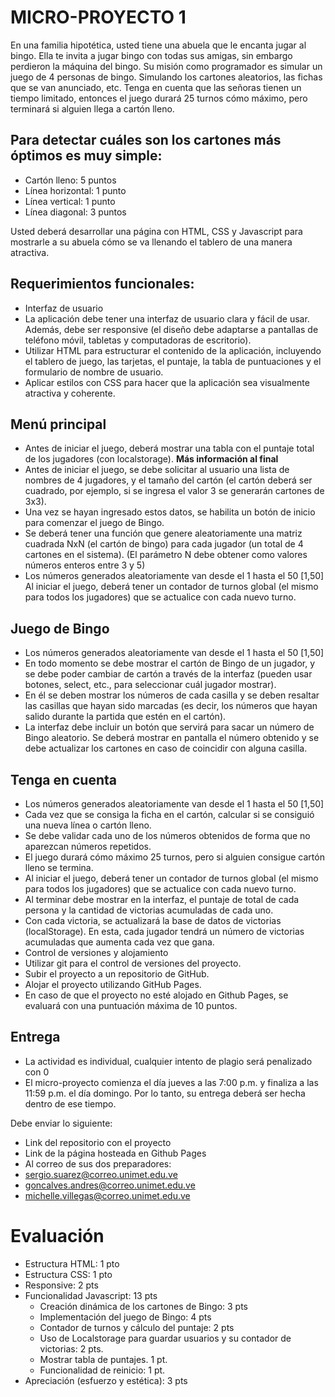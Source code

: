 # MICRO-PROYECTO 1
En una familia hipotética, usted tiene una abuela que le encanta jugar al bingo. Ella te invita a jugar bingo con todas sus amigas, sin embargo perdieron la máquina del bingo. Su misión como programador es simular un juego de 4 personas de bingo. Simulando los cartones aleatorios, las fichas que se van anunciado, etc. Tenga en cuenta que las señoras tienen un tiempo limitado, entonces el juego durará 25 turnos cómo máximo, pero terminará si alguien llega a cartón lleno.

## Para detectar cuáles son los cartones más óptimos es muy simple:
* Cartón lleno: 5 puntos
* Línea horizontal: 1 punto
* Línea vertical: 1 punto
* Línea diagonal: 3 puntos
	
Usted deberá desarrollar una página con HTML, CSS y Javascript para mostrarle a su abuela cómo se va llenando el tablero de una manera atractiva.

## Requerimientos funcionales:
* Interfaz de usuario
* La aplicación debe tener una interfaz de usuario clara y fácil de usar. Además, debe ser responsive (el diseño debe adaptarse a pantallas de teléfono móvil, tabletas y computadoras de escritorio).
* Utilizar HTML para estructurar el contenido de la aplicación, incluyendo el tablero de juego, las tarjetas, el puntaje, la tabla de puntuaciones y el formulario de nombre de usuario.
* Aplicar estilos con CSS para hacer que la aplicación sea visualmente atractiva y coherente.

## Menú principal
* Antes de iniciar el juego, deberá mostrar una tabla con el puntaje total de los jugadores (con localstorage). **Más información al final**
* Antes de iniciar el juego, se debe solicitar al usuario una lista de nombres de 4 jugadores, y el tamaño del cartón (el cartón deberá ser cuadrado, por ejemplo, si se ingresa el valor 3 se generarán cartones de 3x3).
* Una vez se hayan ingresado estos datos, se habilita un botón de inicio para comenzar el juego de Bingo.
* Se deberá tener una función que genere aleatoriamente una matriz cuadrada NxN (el cartón de bingo) para cada jugador (un total de 4 cartones en el sistema). (El parámetro N debe obtener como valores números enteros entre 3 y 5)
* Los números generados aleatoriamente van desde el 1 hasta el 50 [1,50]
Al iniciar el juego, deberá tener un contador de turnos global (el mismo para todos los jugadores) que se actualice con cada nuevo turno.

## Juego de Bingo
* Los números generados aleatoriamente van desde el 1 hasta el 50 [1,50]
* En todo momento se debe mostrar el cartón de Bingo de un jugador, y se   debe poder cambiar de cartón a través de la interfaz (pueden usar botones, select, etc., para seleccionar cuál jugador mostrar).
* En él se deben mostrar los números de cada casilla y se deben resaltar las casillas que hayan sido marcadas (es decir, los números que hayan salido durante la partida que estén en el cartón).
* La interfaz debe incluir un botón que servirá para sacar un número de Bingo aleatorio. Se deberá mostrar en pantalla el número obtenido y se debe actualizar los cartones en caso de coincidir con alguna casilla.

## Tenga en cuenta
* Los números generados aleatoriamente van desde el 1 hasta el 50 [1,50]
* Cada vez que se consiga la ficha en el cartón, calcular si se consiguió una nueva línea o cartón lleno.
* Se debe validar cada uno de los números obtenidos de forma que no aparezcan números repetidos.
* El juego durará cómo máximo 25 turnos, pero si alguien consigue cartón lleno se termina.
* Al iniciar el juego, deberá tener un contador de turnos global (el mismo para todos los jugadores) que se actualice con cada nuevo turno.
* Al terminar debe mostrar en la interfaz, el puntaje de total de cada persona y la cantidad de victorias acumuladas de cada uno.
* Con cada victoria, se actualizará la base de datos de victorias (localStorage). En esta, cada jugador tendrá un número de victorias acumuladas que aumenta cada vez que gana.
* Control de versiones y alojamiento
* Utilizar git para el control de versiones del proyecto.
* Subir el proyecto a un repositorio de GitHub.
* Alojar el proyecto utilizando GitHub Pages. 
* En caso de que el proyecto no esté alojado en Github Pages, se evaluará con una puntuación máxima de 10 puntos.
## Entrega
* La actividad es individual, cualquier intento de plagio será penalizado con 0
* El micro-proyecto comienza el día jueves a las 7:00 p.m. y finaliza a las 11:59 p.m. el día domingo. Por lo tanto, su entrega deberá ser hecha dentro de ese tiempo.

Debe enviar lo siguiente:
* Link del repositorio con el proyecto
* Link de la página hosteada en Github Pages
* Al correo de sus dos preparadores:
* sergio.suarez@correo.unimet.edu.ve
* goncalves.andres@correo.unimet.edu.ve
* michelle.villegas@correo.unimet.edu.ve

# Evaluación
* Estructura HTML: 1 pto
* Estructura CSS: 1 pto
* Responsive: 2 pts
* Funcionalidad Javascript: 13 pts
	* Creación dinámica de los cartones de Bingo: 3 pts
	* Implementación del juego de Bingo: 4 pts
	* Contador de turnos y cálculo del puntaje: 2 pts
	* Uso de Localstorage para guardar usuarios y su contador de victorias: 2 pts.
	* Mostrar tabla de puntajes. 1 pt.
	* Funcionalidad de reinicio: 1 pt.
* Apreciación (esfuerzo y estética): 3 pts
